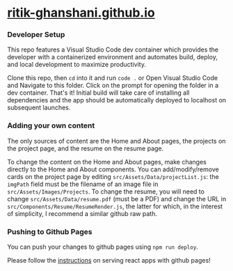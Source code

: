 # [ritik-ghanshani.github.io](ritik-ghanshani.github.io)

### Developer Setup

This repo features a Visual Studio Code dev container which provides the developer with a containerized environment and automates build, deploy, and local development to maximize productivity. 

Clone this repo, then `cd` into it and run `code .` or Open Visual Studio Code and Navigate to this folder. Click on the prompt for opening the folder in a dev container. That's it! Initial build will take care of installing all dependencies and the app should be automatically deployed to localhost on subsequent launches. 

### Adding your own content

The only sources of content are the Home and About pages, the projects on the project page, and the resume on the resume page.

To change the content on the Home and About pages, make changes directly to the Home and About components. You can add/modify/remove cards on the project page by editing `src/Assets/Data/projectList.js`: the `imgPath` field must be the filename of an image file in `src/Assets/Images/Projects`. To change the resume, you will need to change `src/Assets/Data/resume.pdf` (must be a PDF) and change the URL in `src/Components/Resume/ResumeRender.js`, the latter for which, in the interest of simplicity, I recommend a similar github raw path.

### Pushing to Github Pages

You can push your changes to github pages using `npm run deploy`.

Please follow the [instructions](https://create-react-app.dev/docs/deployment/#github-pages) on serving react apps with github pages!
